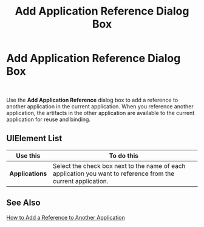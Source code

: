 ﻿---
title: Add Application Reference Dialog Box
TOCTitle: Add Application Reference Dialog Box
ms:assetid: c6a6990f-32e0-44b7-9ef4-76be3788e2f8
ms:mtpsurl: https://msdn.microsoft.com/library/Aa547925(v=BTS.80)
ms:contentKeyID: 51531208
ms.date: 08/30/2017
mtps_version: v=BTS.80
f1_keywords:
- bts10.admin.application.addref
---

# Add Application Reference Dialog Box

 

Use the **Add Application Reference** dialog box to add a reference to another application in the current application. When you reference another application, the artifacts in the other application are available to the current application for reuse and binding.

## UIElement List

<table>
<thead>
<tr class="header">
<th>Use this</th>
<th>To do this</th>
</tr>
</thead>
<tbody>
<tr class="odd">
<td><strong>Applications</strong></td>
<td>Select the check box next to the name of each application you want to reference from the current application.</td>
</tr>
</tbody>
</table>


## See Also

[How to Add a Reference to Another Application](https://msdn.microsoft.com/library/aa560629\(v=bts.80\))

